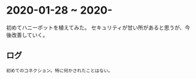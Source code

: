 # 2020-01-28 ~ 2020-
初めてハニーポットを植えてみた。
セキュリティが甘い所があると思うが、今後改善していく。

## ログ
`初めてのコネクション。特に何かされたことはない。`
